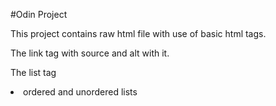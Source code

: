 #Odin Project

This project contains raw html file with use of basic html tags. 

The link tag <a>
with source and alt with it.

The list tag <li>
ordered and unordered lists

